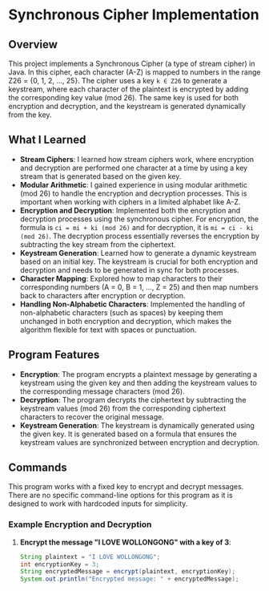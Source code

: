 # Synchronous Cipher Implementation

## Overview
This project implements a Synchronous Cipher (a type of stream cipher) in Java. In this cipher, each character (A-Z) is mapped to numbers in the range Z26 = {0, 1, 2, ..., 25}. The cipher uses a key `k ∈ Z26` to generate a keystream, where each character of the plaintext is encrypted by adding the corresponding key value (mod 26). The same key is used for both encryption and decryption, and the keystream is generated dynamically from the key.

## What I Learned

- **Stream Ciphers**: I learned how stream ciphers work, where encryption and decryption are performed one character at a time by using a key stream that is generated based on the given key.  
- **Modular Arithmetic**: I gained experience in using modular arithmetic (mod 26) to handle the encryption and decryption processes. This is important when working with ciphers in a limited alphabet like A-Z.
- **Encryption and Decryption**: Implemented both the encryption and decryption processes using the synchronous cipher. For encryption, the formula is `ci = mi + ki (mod 26)` and for decryption, it is `mi = ci - ki (mod 26)`. The decryption process essentially reverses the encryption by subtracting the key stream from the ciphertext.
- **Keystream Generation**: Learned how to generate a dynamic keystream based on an initial key. The keystream is crucial for both encryption and decryption and needs to be generated in sync for both processes.
- **Character Mapping**: Explored how to map characters to their corresponding numbers (A = 0, B = 1, ..., Z = 25) and then map numbers back to characters after encryption or decryption.
- **Handling Non-Alphabetic Characters**: Implemented the handling of non-alphabetic characters (such as spaces) by keeping them unchanged in both encryption and decryption, which makes the algorithm flexible for text with spaces or punctuation.

## Program Features

- **Encryption**: The program encrypts a plaintext message by generating a keystream using the given key and then adding the keystream values to the corresponding message characters (mod 26).
- **Decryption**: The program decrypts the ciphertext by subtracting the keystream values (mod 26) from the corresponding ciphertext characters to recover the original message.
- **Keystream Generation**: The keystream is dynamically generated using the given key. It is generated based on a formula that ensures the keystream values are synchronized between encryption and decryption.

## Commands

This program works with a fixed key to encrypt and decrypt messages. There are no specific command-line options for this program as it is designed to work with hardcoded inputs for simplicity.

### Example Encryption and Decryption

1. **Encrypt the message "I LOVE WOLLONGONG" with a key of 3**:
   ```java
   String plaintext = "I LOVE WOLLONGONG";
   int encryptionKey = 3;
   String encryptedMessage = encrypt(plaintext, encryptionKey);
   System.out.println("Encrypted message: " + encryptedMessage);
